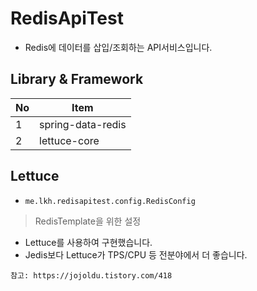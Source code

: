 # RedisApiTest

* Redis에 데이터를 삽입/조회하는 API서비스입니다.

## Library & Framework
| No  | Item |
|---|---|
| 1   |spring-data-redis|
| 2   |lettuce-core|

## Lettuce

* `me.lkh.redisapitest.config.RedisConfig`
> RedisTemplate을 위한 설정

* Lettuce를 사용하여 구현했습니다.
* Jedis보다 Lettuce가 TPS/CPU 등 전분야에서 더 좋습니다.

`참고: https://jojoldu.tistory.com/418`



